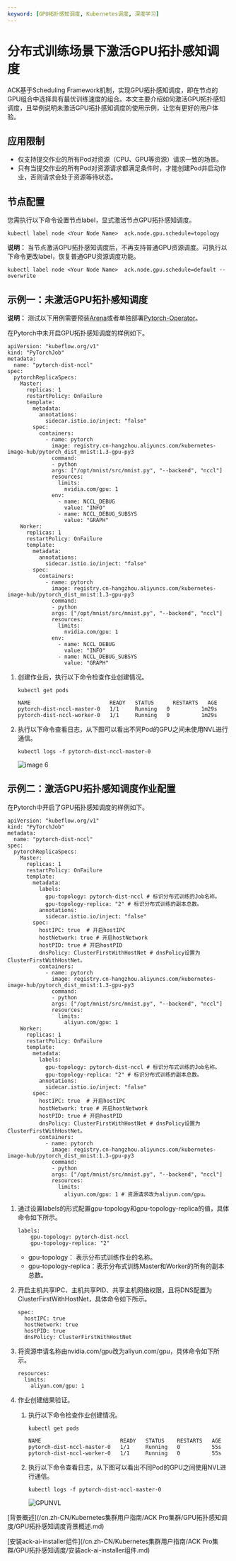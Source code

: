 ```yaml
---
keyword: [GPU拓扑感知调度, Kubernetes调度, 深度学习]
---
```


# 分布式训练场景下激活GPU拓扑感知调度

ACK基于Scheduling Framework机制，实现GPU拓扑感知调度，即在节点的GPU组合中选择具有最优训练速度的组合。本文主要介绍如何激活GPU拓扑感知调度，且举例说明未激活GPU拓扑感知调度的使用示例，让您有更好的用户体验。

## 应用限制

-   仅支持提交作业的所有Pod对资源（CPU、GPU等资源）请求一致的场景。
-   只有当提交作业的所有Pod对资源请求都满足条件时，才能创建Pod并启动作业，否则请求会处于资源等待状态。

## 节点配置

您需执行以下命令设置节点label，显式激活节点GPU拓扑感知调度。

```
kubectl label node <Your Node Name>  ack.node.gpu.schedule=topology
```

**说明：** 当节点激活GPU拓扑感知调度后，不再支持普通GPU资源调度。可执行以下命令更改label，恢复普通GPU资源调度功能。

```
kubectl label node <Your Node Name>  ack.node.gpu.schedule=default --overwrite
```

## 示例一：未激活GPU拓扑感知调度

**说明：** 测试以下用例需要预装[Arena](https://github.com/kubeflow/arena)或者单独部署[Pytorch-Operator](https://github.com/kubeflow/pytorch-operator)。

在Pytorch中未开启GPU拓扑感知调度的样例如下。

```
apiVersion: "kubeflow.org/v1"
kind: "PyTorchJob"
metadata:
  name: "pytorch-dist-nccl"
spec:
  pytorchReplicaSpecs:
    Master:
      replicas: 1
      restartPolicy: OnFailure
      template:
        metadata:
          annotations:
            sidecar.istio.io/inject: "false"
        spec:
          containers:
            - name: pytorch
              image: registry.cn-hangzhou.aliyuncs.com/kubernetes-image-hub/pytorch_dist_mnist:1.3-gpu-py3
              command:
              - python
              args: ["/opt/mnist/src/mnist.py", "--backend", "nccl"]
              resources: 
                limits:
                  nvidia.com/gpu: 1
              env:
                - name: NCCL_DEBUG
                  value: "INFO"
                - name: NCCL_DEBUG_SUBSYS
                  value: "GRAPH"
    Worker:
      replicas: 1
      restartPolicy: OnFailure
      template:
        metadata:
          annotations:
            sidecar.istio.io/inject: "false"
        spec:
          containers:
            - name: pytorch
              image: registry.cn-hangzhou.aliyuncs.com/kubernetes-image-hub/pytorch_dist_mnist:1.3-gpu-py3
              command:
              - python
              args: ["/opt/mnist/src/mnist.py", "--backend", "nccl"]
              resources: 
                limits:
                  nvidia.com/gpu: 1
              env:
                - name: NCCL_DEBUG
                  value: "INFO"
                - name: NCCL_DEBUG_SUBSYS
                  value: "GRAPH"
```

1.  创建作业后，执行以下命令检查作业创建情况。

    ```
    kubectl get pods
    ```

    ```
    NAME                         READY   STATUS      RESTARTS   AGE
    pytorch-dist-nccl-master-0   1/1     Running   0          1m29s
    pytorch-dist-nccl-worker-0   1/1     Running   0          1m29s
    ```

2.  执行以下命令查看日志，从下图可以看出不同Pod的GPU之间未使用NVL进行通信。

    ```
    kubectl logs -f pytorch-dist-nccl-master-0
    ```

    ![image 6](https://static-aliyun-doc.oss-accelerate.aliyuncs.com/assets/img/zh-CN/5611026061/p183761.png)


## 示例二：激活GPU拓扑感知调度作业配置

在Pytorch中开启了GPU拓扑感知调度的样例如下。

```
apiVersion: "kubeflow.org/v1"
kind: "PyTorchJob"
metadata:
  name: "pytorch-dist-nccl"
spec:
  pytorchReplicaSpecs:
    Master:
      replicas: 1
      restartPolicy: OnFailure
      template:
        metadata:
          labels:
            gpu-topology: pytorch-dist-nccl # 标识分布式训练的Job名称。
            gpu-topology-replica: "2" # 标识分布式训练的副本总数。
          annotations:
            sidecar.istio.io/inject: "false"
        spec:
          hostIPC: true  # 开启hostIPC
          hostNetwork: true # 开启hostNetwork
          hostPID: true # 开启hostPID
          dnsPolicy: ClusterFirstWithHostNet # dnsPolicy设置为ClusterFirstWithHostNet。
          containers:
            - name: pytorch
              image: registry.cn-hangzhou.aliyuncs.com/kubernetes-image-hub/pytorch_dist_mnist:1.3-gpu-py3
              command:
              - python
              args: ["/opt/mnist/src/mnist.py", "--backend", "nccl"]
              resources: 
                limits:
                  aliyun.com/gpu: 1
    Worker:
      replicas: 1
      restartPolicy: OnFailure
      template:
        metadata:
          labels:
            gpu-topology: pytorch-dist-nccl # 标识分布式训练的Job名称。
            gpu-topology-replica: "2" # 标识分布式训练的副本总数。
          annotations:
            sidecar.istio.io/inject: "false"
        spec:
          hostIPC: true  # 开启hostIPC
          hostNetwork: true # 开启hostNetwork
          hostPID: true # 开启hostPID
          dnsPolicy: ClusterFirstWithHostNet # dnsPolicy设置为ClusterFirstWithHostNet。
          containers:
            - name: pytorch
              image: registry.cn-hangzhou.aliyuncs.com/kubernetes-image-hub/pytorch_dist_mnist:1.3-gpu-py3
              command:
              - python
              args: ["/opt/mnist/src/mnist.py", "--backend", "nccl"]
              resources: 
                limits:
                  aliyun.com/gpu: 1 # 资源请求改为aliyun.com/gpu。
```

1.  通过设置labels的形式配置gpu-topology和gpu-topology-replica的值，具体命令如下所示。

    ```
    labels:
        gpu-topology: pytorch-dist-nccl
        gpu-topology-replica: "2"
    ```

    -   gpu-topology： 表示分布式训练作业的名称。
    -   gpu-topology-replica：表示分布式训练Master和Worker的所有的副本总数。
2.  开启主机共享IPC、主机共享PID、共享主机网络权限，且将DNS配置为ClusterFirstWithHostNet，具体命令如下所示。

    ```
    spec:
      hostIPC: true 
      hostNetwork: true
      hostPID: true
      dnsPolicy: ClusterFirstWithHostNet
    ```

3.  将资源申请名称由nvidia.com/gpu改为aliyun.com/gpu，具体命令如下所示。

    ```
    resources: 
      limits:
        aliyun.com/gpu: 1
    ```

4.  作业创建结果验证。

    1.  执行以下命令检查作业创建情况。

        ```
        kubectl get pods
        ```

        ```
        NAME                         READY   STATUS    RESTARTS   AGE
        pytorch-dist-nccl-master-0   1/1     Running   0          55s
        pytorch-dist-nccl-worker-0   1/1     Running   0          55s
        ```

    2.  执行以下命令查看日志，从下图可以看出不同Pod的GPU之间使用NVL进行通信。

        ```
        kubectl logs -f pytorch-dist-nccl-master-0
        ```

        ![GPUNVL](https://static-aliyun-doc.oss-accelerate.aliyuncs.com/assets/img/zh-CN/5611026061/p184817.png)


[背景概述](/cn.zh-CN/Kubernetes集群用户指南/ACK Pro集群/GPU拓扑感知调度/GPU拓扑感知调度背景概述.md)

[安装ack-ai-installer组件](/cn.zh-CN/Kubernetes集群用户指南/ACK Pro集群/GPU拓扑感知调度/安装ack-ai-installer组件.md)

